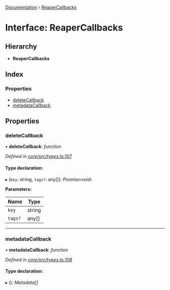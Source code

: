 [Documentation](../README.md) › [ReaperCallbacks](reapercallbacks.md)

# Interface: ReaperCallbacks

## Hierarchy

* **ReaperCallbacks**

## Index

### Properties

* [deleteCallback](reapercallbacks.md#deletecallback)
* [metadataCallback](reapercallbacks.md#metadatacallback)

## Properties

###  deleteCallback

• **deleteCallback**: *function*

*Defined in [core/src/types.ts:107](https://github.com/badbatch/cachemap/blob/8c9b61b/packages/core/src/types.ts#L107)*

#### Type declaration:

▸ (`key`: string, `tags?`: any[]): *Promise‹void›*

**Parameters:**

Name | Type |
------ | ------ |
`key` | string |
`tags?` | any[] |

___

###  metadataCallback

• **metadataCallback**: *function*

*Defined in [core/src/types.ts:108](https://github.com/badbatch/cachemap/blob/8c9b61b/packages/core/src/types.ts#L108)*

#### Type declaration:

▸ (): *Metadata[]*

